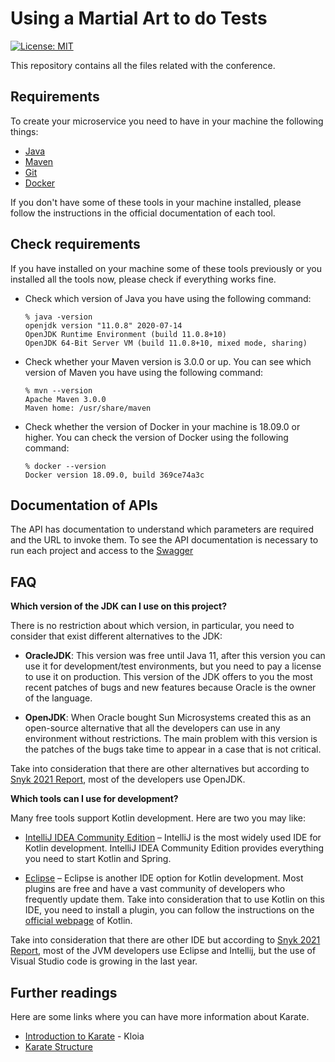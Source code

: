 # Using a Martial Art to do Tests

[![License: MIT](https://img.shields.io/badge/License-MIT-yellow.svg)](https://opensource.org/licenses/MIT)

This repository contains all the files related with the conference.


## Requirements

To create your microservice you need to have in your machine the following things:
- [Java](https://www.oracle.com/ar/java/technologies/javase-jdk11-downloads.html)
- [Maven](https://maven.apache.org/)
- [Git](https://git-scm.com/)
- [Docker](https://www.docker.com/)

If you don't have some of these tools in your machine installed, please follow the instructions in the official documentation of each tool.

## Check requirements

If you have installed on your machine some of these tools previously or you installed all the tools now, please check if everything works fine.
- Check which version of Java you have using the following command:
   ````
   % java -version
   openjdk version "11.0.8" 2020-07-14
   OpenJDK Runtime Environment (build 11.0.8+10)
   OpenJDK 64-Bit Server VM (build 11.0.8+10, mixed mode, sharing)
   ````
- Check whether your Maven version is 3.0.0 or up. You can see which version of Maven you have using the following command:
   ````
   % mvn --version
   Apache Maven 3.0.0
   Maven home: /usr/share/maven
   ````
- Check whether the version of Docker in your machine is 18.09.0 or higher. You can check the version of Docker using the following command:

   ````
   % docker --version
   Docker version 18.09.0, build 369ce74a3c
   ````

## Documentation of APIs

The API has documentation to understand which parameters are required and the URL to invoke them. To see the API documentation is necessary to run each project and access to the [Swagger](http://localhost:6070/api/flights/catalog/documentation)


## FAQ

**Which version of the JDK can I use on this project?**

There is no restriction about which version, in particular, you need to consider that exist different alternatives to the JDK:
* **OracleJDK**: This version was free until Java 11, after this version you can use it for development/test environments, but you need to pay a license to use it on production. This version of the JDK offers to you the most recent patches of bugs and new features because Oracle is the owner of the language.


* **OpenJDK**: When Oracle bought Sun Microsystems created this as an open-source alternative that all the developers can use in any environment without restrictions. The main problem with this version is the patches of the bugs take time to appear in a case that is not critical.


Take into consideration that there are other alternatives but according to [Snyk 2021 Report](https://res.cloudinary.com/snyk/image/upload/v1623860216/reports/jvm-ecosystem-report-2021.pdf), most of the developers use OpenJDK.


**Which tools can I use for development?**

Many free tools support Kotlin development. Here are two you may like:
- [IntelliJ IDEA Community Edition](https://www.jetbrains.com/idea/) – IntelliJ is the most widely used IDE for Kotlin development. IntelliJ IDEA Community Edition provides everything you need to start Kotlin and Spring.


- [Eclipse](https://www.eclipse.org/downloads/) – Eclipse is another IDE option for Kotlin development. Most plugins are free and have a vast community of developers who frequently update them. Take into consideration that to use Kotlin on this IDE, you need to install a plugin, you can follow the instructions on the [official webpage](https://kotlinlang.org/docs/eclipse.html) of Kotlin.

Take into consideration that there are other IDE but according to [Snyk 2021 Report](https://res.cloudinary.com/snyk/image/upload/v1623860216/reports/jvm-ecosystem-report-2021.pdf), most of the JVM developers use Eclipse and Intellij, but the use of Visual Studio code is growing in the last year.


## Further readings

Here are some links where you can have more information about Karate. 
- [Introduction to Karate](https://www.kloia.com/blog/step-1-introduction-to-karate-project-setup-hello-world) - Kloia
- [Karate Structure](https://github.com/karatelabs/karate#script-structure)

